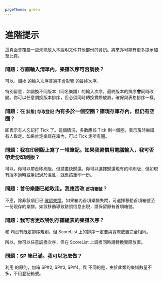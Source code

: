 ```yaml
---
pageTheme: green
---
```


# 進階提示

這頁面會覆蓋一些未能放入本說明文件其他部份的資訊。將來亦可能有更多提示加至此頁。

### 問題：存譜輸入清單內，樂譜次序可否調換？
可以。調換 <score-input-sheet /> 的輸入次序普遍不會影響 <regular-score-list /> 的最終次序。  

特別留意，如調換不同版本（同名樂譜）的輸入次序，最終版本的排序**會**同時改變。你可以任意調換版本排序，但必須同時轉換實際放置，確保與表格排序一樣。

### 問題：在 `狀態|存取登記` 內有多於一個空圈？譜現存庫存內，但仍有空圈？
即表示有人忘記打 Tick 了。這個情況，多數應該 Tick 剩一個圈，表示現時樂譜有人取走。如果肯定樂譜在箱內，可以 Tick 走所有圈。

### 問題：我在印刷版上寫了一堆筆記。如果我習慣用電腦輸入，我可否帶走份印刷版？
可以。你可以帶走印刷版，但請盡快歸還。你可以選擇歸還現有的印刷版，但如現有版本過時或筆記過於混亂，就應該重印一份。

### 問題：首份樂譜已給取走。我應否改 `首項箱號`？
不應，除非該項目已 [確認失蹤](./general-management#確認失蹤)。如果箱內首項樂譜失蹤，可選擇移動首項箱號至一份現存的樂譜。如該移動導致錯誤信息出現，請保留原有首項箱號。

### 問題：我可否更改特別存譜總表的樂譜次序？
<p><technical-papers /> 和 <oversized-scores /> 均沒有既定排序規則，但 ScoreList 上的排序一定要與實際放置完全相同。</p>

所以，你可以任意調換次序，但在 ScoreList 上調換同時請轉換實際放置。

### 問題：SP 箱已滿。我可以怎麼做？
利用 <regular-scores /> 的原則，加箱 SP#2, SP#3, SP#4。與 <regular-scores /> 不同的是，由於此類的樂譜數量不多，不用登記箱號。